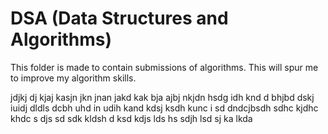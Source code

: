 # DSA (Data Structures and Algorithms)

This folder is made to contain submissions of algorithms.
This will spur me to improve my algorithm skills.

jdjkj dj kjaj 
kasjn jkn jnan jakd kak bja ajbj
nkjdn hsdg idh knd 
d bhjbd dskj iuidj
dldls dcbh uhd in udih kand 
kdsj ksdh kunc i sd
dndcjbsdh sdhc kjdhc khdc s djs
sd  sdk kldsh 
d ksd  kdjs lds hs 
sdjh lsd 
sj ka lkda